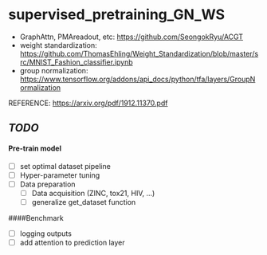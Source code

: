 # supervised_pretraining_GN_WS
* GraphAttn, PMAreadout, etc: https://github.com/SeongokRyu/ACGT
* weight standardization: https://github.com/ThomasEhling/Weight_Standardization/blob/master/src/MNIST_Fashion_classifier.ipynb
* group normalization: https://www.tensorflow.org/addons/api_docs/python/tfa/layers/GroupNormalization

REFERENCE: https://arxiv.org/pdf/1912.11370.pdf

## *TODO*
#### Pre-train model
- [ ] set optimal dataset pipeline
- [ ] Hyper-parameter tuning
- [ ] Data preparation
    - [ ] Data acquisition (ZINC, tox21, HIV, ...)
    - [ ] generalize get_dataset function

####Benchmark
- [ ] logging outputs
- [ ] add attention to prediction layer
